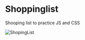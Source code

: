 # Shoppinglist
Shooping list to practice JS and CSS 

![ShopingList](https://user-images.githubusercontent.com/114468848/224447370-8315ee5a-5a16-4f3f-811e-2cb9af3287c2.jpg)
